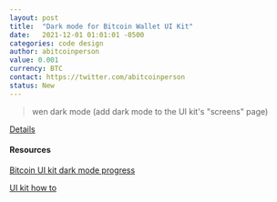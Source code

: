 ```yaml
---
layout: post
title:  "Dark mode for Bitcoin Wallet UI Kit"
date:   2021-12-01 01:01:01 -0500
categories: code design
author: abitcoinperson
value: 0.001
currency: BTC
contact: https://twitter.com/abitcoinperson
status: New
---
```


> wen dark mode
(add dark mode to the UI kit's "screens" page)

[Details](https://twitter.com/abitcoinperson/status/1468478679680385024)

#### Resources

[Bitcoin UI kit dark mode progress](https://www.youtube.com/watch?v=nomVhvEqIm0&feature=youtu.be)

[UI kit how to](https://www.bitcoinuikit.com/info)
